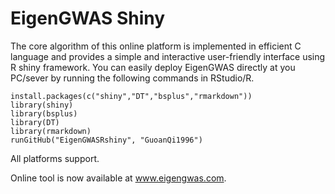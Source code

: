 # EigenGWAS Shiny
The core algorithm of this online platform is implemented in efficient C language and provides a simple and interactive user-friendly interface using R shiny framework.
You can easily deploy EigenGWAS directly at you PC/sever by running the following commands in RStudio/R.
~~~
install.packages(c("shiny","DT","bsplus","rmarkdown"))
library(shiny)
library(bsplus)
library(DT)
library(rmarkdown)
runGitHub("EigenGWASRshiny", "GuoanQi1996")
~~~
All platforms support.

Online tool is now available at www.eigengwas.com.
